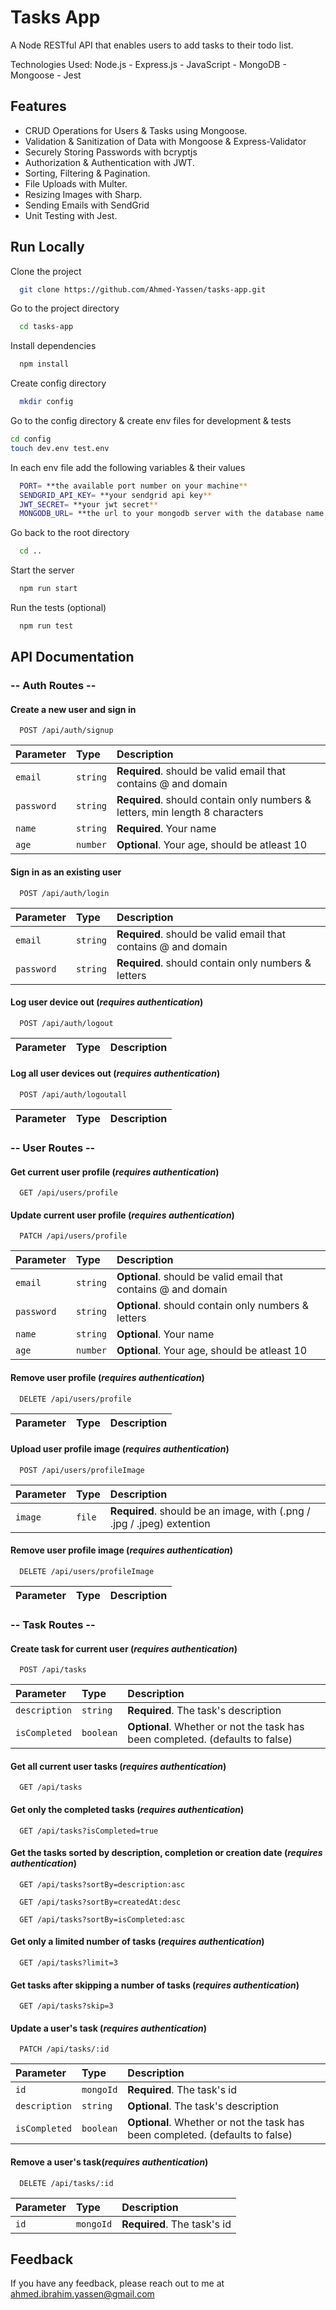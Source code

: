
# Tasks App

A Node RESTful API that enables users to add tasks to their todo list.

Technologies Used: Node.js - Express.js - JavaScript - MongoDB - Mongoose - Jest


## Features

- CRUD Operations for Users & Tasks using Mongoose.
- Validation & Sanitization of Data with Mongoose & Express-Validator
- Securely Storing Passwords with bcryptjs
- Authorization & Authentication with JWT.
- Sorting, Filtering & Pagination.
- File Uploads with Multer.
- Resizing Images with Sharp.
- Sending Emails with SendGrid
- Unit Testing with Jest.


## Run Locally

Clone the project

```bash
  git clone https://github.com/Ahmed-Yassen/tasks-app.git
```

Go to the project directory

```bash
  cd tasks-app
```

Install dependencies

```bash
  npm install
```

Create config directory

```bash
  mkdir config
```

Go to the config directory & create env files for development & tests

```bash
cd config
touch dev.env test.env 
```
In each env file add the following variables & their values

```bash
  PORT= **the available port number on your machine**
  SENDGRID_API_KEY= **your sendgrid api key**
  JWT_SECRET= **your jwt secret**
  MONGODB_URL= **the url to your mongodb server with the database name of your choice**
```

Go back to the root directory

```bash
  cd ..
```

Start the server

```bash
  npm run start
```

Run the tests (optional)

```bash
  npm run test
```


## API Documentation

### **-- Auth Routes --**
#### Create a new user and sign in

```http
  POST /api/auth/signup
```

| Parameter | Type     | Description                |
| :-------- | :------- | :------------------------- |
| `email` | `string` | **Required**. should be valid email that contains @ and domain|
| `password` | `string` | **Required**. should contain only numbers & letters, min length 8 characters |
| `name` | `string` | **Required**. Your name |
| `age` | `number` | **Optional**. Your age, should be atleast 10 |

#### Sign in as an existing user

```http
  POST /api/auth/login
```

| Parameter | Type     | Description                       |
| :-------- | :------- | :-------------------------------- |
| `email` | `string` | **Required**. should be valid email that contains @ and domain|
| `password` | `string` | **Required**. should contain only numbers & letters|

#### Log user device out (*requires authentication*)

```http
  POST /api/auth/logout
```

| Parameter | Type     | Description                       |
| :-------- | :------- | :-------------------------------- |

#### Log all user devices out (*requires authentication*)

```http
  POST /api/auth/logoutall
```

| Parameter | Type     | Description                       |
| :-------- | :------- | :-------------------------------- |


###  **-- User Routes --**
 
#### Get current user profile (*requires authentication*)

```http
  GET /api/users/profile
```
#### Update current user profile (*requires authentication*)

```http
  PATCH /api/users/profile
```

| Parameter | Type     | Description                       |
| :-------- | :------- | :-------------------------------- |
| `email` | `string` | **Optional**. should be valid email that contains @ and domain|
| `password` | `string` | **Optional**. should contain only numbers & letters|
| `name` | `string` | **Optional**. Your name |
| `age` | `number` | **Optional**. Your age, should be atleast 10 |

#### Remove user profile (*requires authentication*)

```http
  DELETE /api/users/profile
```

| Parameter | Type     | Description                       |
| :-------- | :------- | :-------------------------------- |

#### Upload user profile image (*requires authentication*)

```http
  POST /api/users/profileImage
```

| Parameter | Type     | Description                       |
| :-------- | :------- | :-------------------------------- |
| `image` | `file` | **Required**. should be an image, with (.png / .jpg / .jpeg) extention|

#### Remove user profile image (*requires authentication*)

```http
  DELETE /api/users/profileImage
```

| Parameter | Type     | Description                       |
| :-------- | :------- | :-------------------------------- |

###  **-- Task Routes --**

#### Create task for current user (*requires authentication*)

```http
  POST /api/tasks
```

| Parameter | Type     | Description                       |
| :-------- | :------- | :-------------------------------- |
| `description` | `string` | **Required**. The task's description|
| `isCompleted` | `boolean` | **Optional**. Whether or not the task has been completed. (defaults to false)|

#### Get all current user tasks (*requires authentication*)

```http
  GET /api/tasks
```

#### Get only the completed tasks (*requires authentication*)

```http
  GET /api/tasks?isCompleted=true
```

#### Get the tasks sorted by description, completion or creation date (*requires authentication*)

```http
  GET /api/tasks?sortBy=description:asc
```

```http
  GET /api/tasks?sortBy=createdAt:desc
```

```http
  GET /api/tasks?sortBy=isCompleted:asc
```
#### Get only a limited number of tasks (*requires authentication*)
```http
  GET /api/tasks?limit=3
```

#### Get tasks after skipping a number of tasks (*requires authentication*)
```http
  GET /api/tasks?skip=3
```

#### Update a user's task (*requires authentication*)

```http
  PATCH /api/tasks/:id
```

| Parameter | Type     | Description                       |
| :-------- | :------- | :-------------------------------- |
| `id` | `mongoId` | **Required**. The task's id|
| `description` | `string` | **Optional**. The task's description|
| `isCompleted` | `boolean` | **Optional**. Whether or not the task has been completed. (defaults to false)|

#### Remove a user's task(*requires authentication*)

```http
  DELETE /api/tasks/:id
```

| Parameter | Type     | Description                       |
| :-------- | :------- | :-------------------------------- |
| `id` | `mongoId` | **Required**. The task's id|

## Feedback

If you have any feedback, please reach out to me at ahmed.ibrahim.yassen@gmail.com

